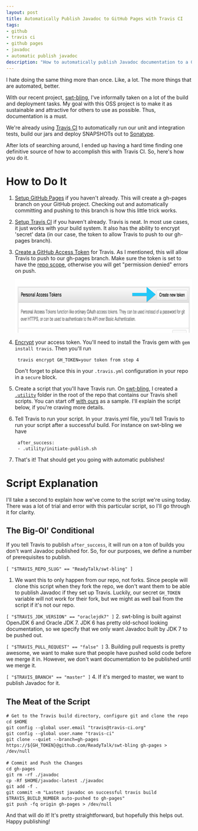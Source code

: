 ```yaml
---
layout: post
title: Automatically Publish Javadoc to GitHub Pages with Travis CI
tags:
- github
- travis ci
- github pages
- javadoc
- automatic publish javadoc
description: "How to automatically publish Javadoc documentation to a GitHub Pages (gh-pages) site using Travis-CI, custom scripts and secret environment variables"
---
```


I hate doing the same thing more than once. Like, a lot. The more things that are automated, better.

With our recent project, [swt-bling](https://github.com/ReadyTalk/swt-bling), I've informally taken on a lot of the build and deployment tasks. My goal with this OSS project is to make it as sustainable and attractive for others to use as possible. Thus, documentation is a must.

We're already using [Travis CI](https://travis-ci.org/) to automatically run our unit and integration tests, build our jars and deploy SNAPSHOTs out to [Sonatype](http://oss.sonatype.org/content/repositories/snapshots/com/readytalk/swt-bling/).

After lots of searching around, I ended up having a hard time finding one definitive source of how to accomplish this with Travis CI. So, here's how you do it.

# How to Do It
1. [Setup GitHub Pages](https://pages.github.com/) if you haven't already.
This will create a gh-pages branch on your GitHub project. Checking out and automatically committing and pushing to this branch is how this little trick works.

2. [Setup Travis CI](https://docs.travis-ci.com/user/getting-started/) if you haven't already.
Travis is neat. In most use cases, it just works with your build system. It also has the ability to encrypt 'secret' data (in our case, the token to allow Travis to push to our gh-pages branch).

3. [Create a GitHub Access Token](https://github.com/settings/tokens) for Travis.
	As I mentioned, this will allow Travis to push to our gh-pages branch. Make sure the token is set to have the [repo scope](https://help.github.com/en/articles/creating-a-personal-access-token-for-the-command-line), otherwise you will get "permission denied" errors on push.
	<div class="center"><img src="/assets/images/posts/2013/12/GhAccessToken.png" width="800" height="146" alt="GitHub Create New Personal Access Token" /></div>

4. [Encrypt](https://docs.travis-ci.com/user/environment-variables/#Encrypted-Variables) your access token.
You'll need to install the Travis gem with ```gem install travis```. Then you'll run

		travis encrypt GH_TOKEN=your token from step 4

    Don't forget to place this in your ```.travis.yml``` configuration in your repo in a ```secure``` block.

5. Create a script that you'll have Travis run.
On [swt-bling](https://github.com/ReadyTalk/swt-bling), I created a [```.utility```](https://github.com/ReadyTalk/swt-bling/tree/master/.utility) folder in the root of the repo that contains our Travis shell scripts. You can start off [with ours](https://github.com/ReadyTalk/swt-bling/blob/master/.utility/push-javadoc-to-gh-pages.sh) as a sample. I'll explain the script below, if you're craving more details.

6. Tell Travis to run your script.
In your .travis.yml file, you'll tell Travis to run your script after a successful build. For instance on swt-bling we have

	 	after_success:
	 	- .utility/initiate-publish.sh


7. That's it! That should get you going with automatic publishes!

# Script Explanation
I'll take a second to explain how we've come to the script we're using today. There was a lot of trial and error with this particular script, so I'll go through it for clarity.

## The Big-Ol' Conditional
If you tell Travis to publish ```after_success```, it will run on a ton of builds you don't want Javadoc published for. So, for our purposes, we define a number of prerequisites to publish.

```[ "$TRAVIS_REPO_SLUG" == "ReadyTalk/swt-bling" ]```
1. We want this to only happen from our repo, not forks.
Since people will clone this script when they fork the repo, we don't want them to be able to publish Javadoc if they set up Travis. Luckily, our secret ```GH_TOKEN``` variable will not work for their fork, but we might as well bail from the script if it's not our repo.

```[ "$TRAVIS_JDK_VERSION" == "oraclejdk7" ]```
2. swt-bling is built against OpenJDK 6 and Oracle JDK 7. JDK 6 has pretty old-school looking documentation, so we specify that we only want Javadoc built by JDK 7 to be pushed out.

```[ "$TRAVIS_PULL_REQUEST" == "false" ]```
3. Building pull requests is pretty awesome, we want to make sure that people have pushed solid code before we merge it in. However, we don't want documentation to be published until we merge it.

```[ "$TRAVIS_BRANCH" == "master" ]```
4. If it's merged to master, we want to publish Javadoc for it.

## The Meat of the Script

	# Get to the Travis build directory, configure git and clone the repo
	cd $HOME
	git config --global user.email "travis@travis-ci.org"
	git config --global user.name "travis-ci"
	git clone --quiet --branch=gh-pages https://${GH_TOKEN}@github.com/ReadyTalk/swt-bling gh-pages > /dev/null

	# Commit and Push the Changes
	cd gh-pages
	git rm -rf ./javadoc
	cp -Rf $HOME/javadoc-latest ./javadoc
	git add -f .
	git commit -m "Lastest javadoc on successful travis build $TRAVIS_BUILD_NUMBER auto-pushed to gh-pages"
	git push -fq origin gh-pages > /dev/null

And that will do it! It's pretty straightforward, but hopefully this helps out. Happy publishing!
